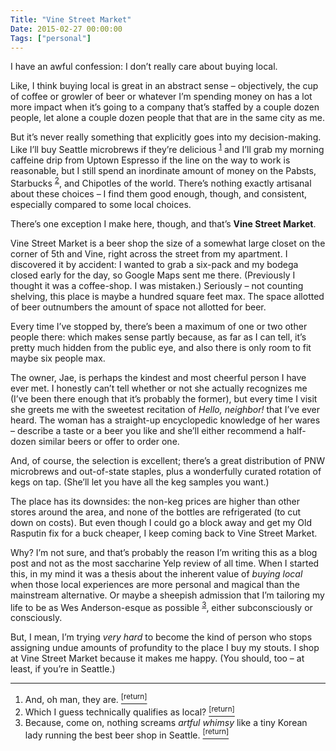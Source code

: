 ```yaml
---
Title: "Vine Street Market"
Date: 2015-02-27 00:00:00
Tags: ["personal"]
---
```


<p>I have an awful confession: I don’t really care about buying local.</p>


<p>Like, I think buying local is great in an abstract sense – objectively, the cup of coffee or growler of beer or whatever I’m spending money on has a lot more impact when it’s going to a company that’s staffed by a couple dozen people, let alone a couple dozen people that that are in the same city as me.</p>


<p>But it’s never really something that explicitly goes into my decision-making.  Like I’ll buy Seattle microbrews if they’re delicious <sup class="footnote-ref" id="fnref:1"><a href="#fn:1" rel="footnote">1</a></sup> and I’ll grab my morning caffeine drip from Uptown Espresso if the line on the way to work is reasonable, but I still spend an inordinate amount of money on the Pabsts, Starbucks <sup class="footnote-ref" id="fnref:2"><a href="#fn:2" rel="footnote">2</a></sup>, and Chipotles of the world.  There’s nothing exactly artisanal about these choices – I find them good enough, though, and consistent, especially compared to some local choices.</p>


<p>There’s one exception I make here, though, and that’s <strong>Vine Street Market</strong>.</p>


<p>Vine Street Market is a beer shop the size of a somewhat large closet on the corner of 5th and Vine, right across the street from my apartment.  I discovered it by accident: I wanted to grab a six-pack and my bodega closed early for the day, so Google Maps sent me there.  (Previously I thought it was a coffee-shop.  I was mistaken.)  Seriously – not counting shelving, this place is maybe a hundred square feet max.  The space allotted of beer outnumbers the amount of space not allotted for beer.</p>


<p>Every time I’ve stopped by, there’s been a maximum of one or two other people there: which makes sense partly because, as far as I can tell, it’s pretty much hidden from the public eye, and also there is only room to fit maybe six people max.</p>


<p>The owner, Jae, is perhaps the kindest and most cheerful person I have ever met.  I honestly can’t tell whether or not she actually recognizes me (I’ve been there enough that it’s probably the former), but every time I visit she greets me with the sweetest recitation of <em>Hello, neighbor!</em> that I’ve ever heard.  The woman has a straight-up encyclopedic knowledge of her wares – describe a taste or a beer you like and she’ll either recommend a half-dozen similar beers or offer to order one.</p>


<p>And, of course, the selection is excellent; there’s a great distribution of PNW microbrews and out-of-state staples, plus a wonderfully curated rotation of kegs on tap.  (She’ll let you have all the keg samples you want.)</p>


<p>The place has its downsides: the non-keg prices are higher than other stores around the area, and none of the bottles are refrigerated (to cut down on costs).  But even though I could go a block away and get my Old Rasputin fix for a buck cheaper, I keep coming back to Vine Street Market.</p>


<p>Why?  I’m not sure, and that’s probably the reason I’m writing this as a blog post and not as the most saccharine Yelp review of all time.  When I started this, in my mind it was a thesis about the inherent value of <em>buying local</em> when those local experiences are more personal and magical than the mainstream alternative.  Or maybe a sheepish admission that I’m tailoring my life to be as Wes Anderson-esque as possible <sup class="footnote-ref" id="fnref:3"><a href="#fn:3" rel="footnote">3</a></sup>, either subconsciously or consciously.</p>


<p>But, I mean, I’m trying <em>very hard</em> to become the kind of person who stops assigning undue amounts of profundity to the place I buy my stouts.  I shop at Vine Street Market because it makes me happy.  (You should, too – at least, if you’re in Seattle.)</p>


<div class="footnotes">
<hr/>
<ol>
<li id="fn:1">And, oh man, they are.
 <a class="footnote-return" href="#fnref:1"><sup>[return]</sup></a></li>
<li id="fn:2">Which I guess technically qualifies as local?
 <a class="footnote-return" href="#fnref:2"><sup>[return]</sup></a></li>
<li id="fn:3">Because, come on, nothing screams <em>artful whimsy</em> like a tiny Korean lady running the best beer shop in Seattle.
 <a class="footnote-return" href="#fnref:3"><sup>[return]</sup></a></li>
</ol>
</div>
	